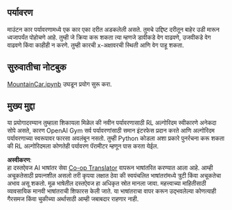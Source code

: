 <!--
CO_OP_TRANSLATOR_METADATA:
{
  "original_hash": "7bd8dc72040e98e35e7225e34058cd4e",
  "translation_date": "2025-08-26T10:16:53+00:00",
  "source_file": "lessons/6-Other/22-DeepRL/lab/README.md",
  "language_code": "mr"
}
-->
## पर्यावरण

माउंटन कार पर्यावरणामध्ये एक कार एका दरीत अडकलेली असते. तुमचे उद्दिष्ट दरीतून बाहेर उडी मारून ध्वजापर्यंत पोहोचणे आहे. तुम्ही जे क्रिया करू शकता त्या म्हणजे डावीकडे वेग वाढवणे, उजवीकडे वेग वाढवणे किंवा काहीही न करणे. तुम्ही कारची x-अक्षावरची स्थिती आणि वेग पाहू शकता.

## सुरुवातीचा नोटबुक

[MountainCar.ipynb](../../../../../../lessons/6-Other/22-DeepRL/lab/MountainCar.ipynb) उघडून प्रयोग सुरू करा.

## मुख्य मुद्दा

या प्रयोगादरम्यान तुम्हाला शिकायला मिळेल की नवीन पर्यावरणासाठी RL अल्गोरिदम स्वीकारणे अनेकदा सोपे असते, कारण OpenAI Gym सर्व पर्यावरणांसाठी समान इंटरफेस प्रदान करते आणि अल्गोरिदम पर्यावरणाच्या स्वरूपावर फारसा अवलंबून नसतो. तुम्ही Python कोडला अशा प्रकारे पुनर्रचना करू शकता की RL अल्गोरिदमला कोणतेही पर्यावरण पॅरामीटर म्हणून पास करता येईल.

**अस्वीकरण**:  
हा दस्तऐवज AI भाषांतर सेवा [Co-op Translator](https://github.com/Azure/co-op-translator) वापरून भाषांतरित करण्यात आला आहे. आम्ही अचूकतेसाठी प्रयत्नशील असलो तरी कृपया लक्षात ठेवा की स्वयंचलित भाषांतरांमध्ये त्रुटी किंवा अचूकतेचा अभाव असू शकतो. मूळ भाषेतील दस्तऐवज हा अधिकृत स्रोत मानला जावा. महत्त्वाच्या माहितीसाठी व्यावसायिक मानवी भाषांतराची शिफारस केली जाते. या भाषांतराचा वापर करून उद्भवलेल्या कोणत्याही गैरसमज किंवा चुकीच्या अर्थासाठी आम्ही जबाबदार राहणार नाही.